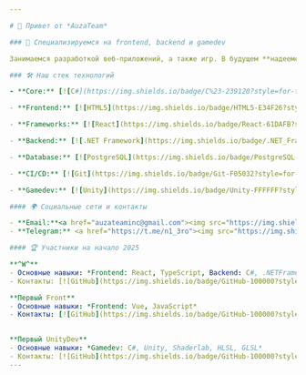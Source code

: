 ```yaml
---

# 👋 Привет от *AuzaTeam*

### 🎇 Специализируемся на frontend, backend и gamedev

Занимаемся разработкой веб-приложений, а также игр. В будущем **надеемся** сделать то, что поможет всем.. или хотя бы кому-то.

### 🛠 Наш стек технологий

- **Core:** [![C#](https://img.shields.io/badge/C%23-239120?style=for-the-badge&logo=c-sharp&logoColor=white)](https://docs.microsoft.com/en-us/dotnet/csharp/) [![Python](https://img.shields.io/badge/Python-3776AB?style=for-the-badge&logo=python&logoColor=white)](https://www.python.org/)

- **Frontend:** [![HTML5](https://img.shields.io/badge/HTML5-E34F26?style=for-the-badge&logo=html5&logoColor=white)](https://developer.mozilla.org/en-US/docs/Web/HTML) [![CSS3](https://img.shields.io/badge/CSS3-1572B6?style=for-the-badge&logo=css3&logoColor=white)](https://developer.mozilla.org/en-US/docs/Web/CSS) [![JavaScript](https://img.shields.io/badge/JavaScript-F7DF1E?style=for-the-badge&logo=javascript&logoColor=white)](https://developer.mozilla.org/en-US/docs/Web/JavaScript)

- **Frameworks:** [![React](https://img.shields.io/badge/React-61DAFB?style=for-the-badge&logo=react&logoColor=white)](https://reactjs.org/) [![Next.js](https://img.shields.io/badge/Next.js-000000?style=for-the-badge&logo=next.js&logoColor=white)](https://nextjs.org/) || **И** || [![Vue.js](https://img.shields.io/badge/Vue.js-4FC08D?style=for-the-badge&logo=vue.js&logoColor=white)](https://vuejs.org/) [![Nuxt.js](https://img.shields.io/badge/Nuxt.js-00C58E?style=for-the-badge&logo=nuxt.js&logoColor=white)](https://nuxtjs.org/) || **ИЛИ** || [![Astro](https://img.shields.io/badge/Astro-FF5A04?style=for-the-badge&logo=astro&logoColor=white)](https://astro.build/)

- **Backend:** [![.NET Framework](https://img.shields.io/badge/.NET_Framework-512BD4?style=for-the-badge&logo=.net&logoColor=white)](https://dotnet.microsoft.com/) [![FastAPI](https://img.shields.io/badge/FastAPI-009688?style=for-the-badge&logo=fastapi&logoColor=white)](https://fastapi.tiangolo.com/)

- **Database:** [![PostgreSQL](https://img.shields.io/badge/PostgreSQL-4169E1?style=for-the-badge&logo=postgresql&logoColor=white)](https://www.postgresql.org/)

- **CI/CD:** [![Git](https://img.shields.io/badge/Git-F05032?style=for-the-badge&logo=git&logoColor=white)](https://git-scm.com/) [![Docker](https://img.shields.io/badge/Docker-2496ED?style=for-the-badge&logo=docker&logoColor=white)](https://www.docker.com/) [![Postman](https://img.shields.io/badge/Postman-FF6C37?style=for-the-badge&logo=postman&logoColor=white)](https://www.postman.com/)

- **Gamedev:** [![Unity](https://img.shields.io/badge/Unity-FFFFFF?style=for-the-badge&logo=unity&logoColor=black)](https://unity.com/) [![ShaderLab](https://img.shields.io/badge/ShaderLab-000000?style=for-the-badge&logo=shaderlab&logoColor=white)](https://docs.unity3d.com/Manual/SL-Reference.html) [![HLSL](https://img.shields.io/badge/HLSL-0078D7?style=for-the-badge&logo=hlgsl&logoColor=white)](https://docs.microsoft.com/en-us/windows/win32/direct3dhlsl/dx-graphics-hlsl) [![GLSL](https://img.shields.io/badge/GLSL-964B00?style=for-the-badge&logo=glsl&logoColor=white)](https://www.khronos.org/opengl/wiki/Core_Language_(GLSL))

#### 🌍 Социальные сети и контакты

- **Email:**<a href="auzateaminc@gmail.com"><img src="https://img.shields.io/badge/Gmail-red?style=for-the-badge&logo=gmail&logoColor=white" alt="Youtube Badge"></a> - auzateaminc@gmail.com
- **Telegram:** <a href="https://t.me/n1_3ro"><img src="https://img.shields.io/badge/Telegram-blue?style=for-the-badge&logo=telegram&logoColor=white" alt="Telegram Badge"></a> - @n1_3ro

#### 🏆 Участники на начало 2025

**^W^**
- Основные навыки: *Frontend: React, TypeScript, Backend: С#, .NETFramework, PostgreSQL*
- Контакты: [![GitHub](https://img.shields.io/badge/GitHub-100000?style=for-the-badge&logo=github&logoColor=white)](https://github.com/n13ro) [![Telegram](https://img.shields.io/badge/Telegram-2CA5E0?style=for-the-badge&logo=telegram&logoColor=white)](https://t.me/n1_3ro)

**Первый Front**
- Основные навыки: *Frontend: Vue, JavaScript*
- Контакты: [![GitHub](https://img.shields.io/badge/GitHub-100000?style=for-the-badge&logo=github&logoColor=white)](https://github.com/Ypags) [![Telegram](https://img.shields.io/badge/Telegram-2CA5E0?style=for-the-badge&logo=telegram&logoColor=white)](https://t.me/prostopotato)
  

**Первый UnityDev**
- Основные навыки: *Gamedev: С#, Unity, Shaderlab, HLSL, GLSL*
- Контакты: [![GitHub](https://img.shields.io/badge/GitHub-100000?style=for-the-badge&logo=github&logoColor=white)](https://github.com/Zzerud) [![Telegram](https://img.shields.io/badge/Telegram-2CA5E0?style=for-the-badge&logo=telegram&logoColor=white)](https://t.me/zzerud)
---
```


